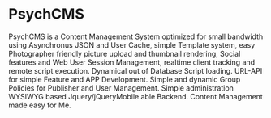 PsychCMS
========

PsychCMS is a Content Management System optimized for small bandwidth using Asynchronus JSON and User Cache, simple Template system, easy Photographer friendly picture upload and thumbnail rendering, Social features and Web User Session Management, realtime client tracking and remote script execution. Dynamical out of Database Script loading. URL-API for simple Feature and APP Development. Simple and dynamic Group Policies for Publisher and User Management. Simple administration WYSIWYG based Jquery/jQueryMobile able Backend. Content Management made easy for Me.
